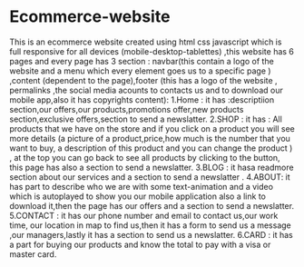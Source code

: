 # Ecommerce-website
This is an ecommerce  website created using html css javascript which is full responsive for all devices (mobile-desktop-tablettes) ,this website has 6 pages and every page has 3 section : navbar(this contain a  logo of the website and a menu which every element goes us to a specific page ) ,content (dependent to the page),footer (this has a logo of the website , permalinks ,the social media acounts to contacts us and to download our mobile app,also it has copyrights content):
1.Home : it has :descriptiion section,our offers,our products,promotions offer,new products section,exclusive offers,section to send a newslatter.
2.SHOP : it has : All products that we have on the store and if you click on a product you will see more details (a picture of a product,price,how much is the number that  you want to  buy, a description of this product and you can change the product ) , at the top you can go back to see all products by clicking to the button, this page has also a section to send a newslatter.
3.BLOG : it hasa readmore section about our services and a section to send a newslatter  .
4.ABOUT: it has part to describe who we are with some text-animation and a video which is autoplayed to show you our mobile application also a link to download it,then the page has our offers and a section to send a newslatter.
5.CONTACT : it has our phone number and email to contact us,our work time, our location in map to find us,then it has a form to send us a message ,our managers,lastly it has a section to send us a newslatter.
6.CARD : it has a part for buying our products and know the total to pay with a visa or master card.
